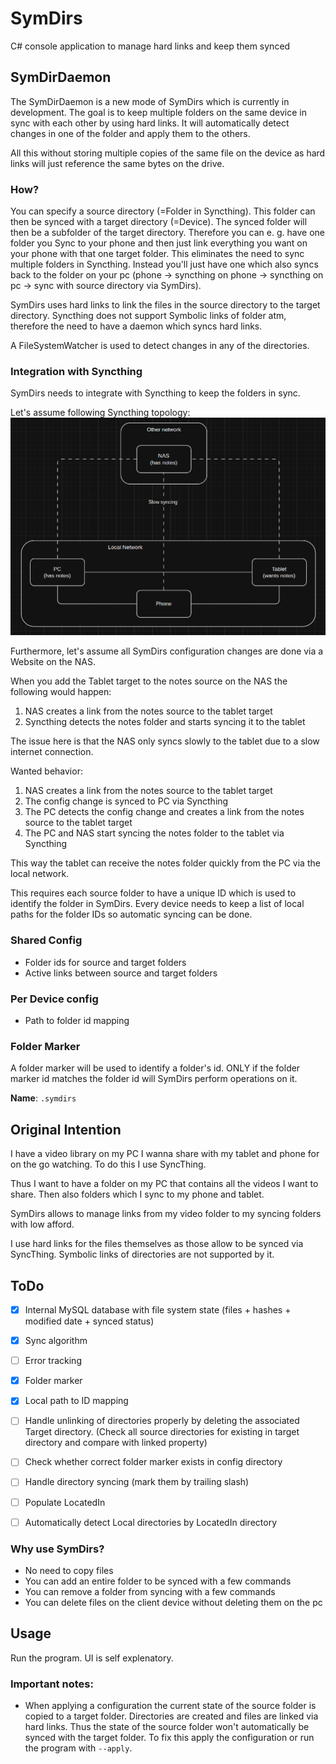 # SymDirs
C# console application to manage hard links and keep them synced

## SymDirDaemon
The SymDirDaemon is a new mode of SymDirs which is currently in development.
The goal is to keep multiple folders on the same device in sync with each other by using hard links.
It will automatically detect changes in one of the folder and apply them to the others.

All this without storing multiple copies of the same file on the device as hard links will just reference the same bytes on the drive.

### How?
You can specify a source directory (=Folder in Syncthing). This folder can then be synced with a target directory (=Device).
The synced folder will then be a subfolder of the target directory.
Therefore you can e. g. have one folder you Sync to your phone and then just link everything you want on your phone with that one target folder.
This eliminates the need to sync multiple folders in Syncthing. Instead you'll just have one which also syncs back to the folder on your pc (phone -> syncthing on phone -> syncthing on pc -> sync with source directory via SymDirs).

SymDirs uses hard links to link the files in the source directory to the target directory. Syncthing does not support Symbolic links of folder atm, therefore the need to have a daemon which syncs hard links.

A FileSystemWatcher is used to detect changes in any of the directories.

### Integration with Syncthing
SymDirs needs to integrate with Syncthing to keep the folders in sync.

Let's assume following Syncthing topology:
![topology.png](topology.png)

Furthermore, let's assume all SymDirs configuration changes are done via a Website on the NAS.

When you add the Tablet target to the notes source on the NAS the following would happen:
1. NAS creates a link from the notes source to the tablet target
2. Syncthing detects the notes folder and starts syncing it to the tablet

The issue here is that the NAS only syncs slowly to the tablet due to a slow internet connection.

Wanted behavior:
1. NAS creates a link from the notes source to the tablet target
2. The config change is synced to PC via Syncthing
3. The PC detects the config change and creates a link from the notes source to the tablet target
4. The PC and NAS start syncing the notes folder to the tablet via Syncthing

This way the tablet can receive the notes folder quickly from the PC via the local network.

This requires each source folder to have a unique ID which is used to identify the folder in SymDirs.
Every device needs to keep a list of local paths for the folder IDs so automatic syncing can be done.

### Shared Config
- Folder ids for source and target folders
- Active links between source and target folders

### Per Device config
- Path to folder id mapping

### Folder Marker
A folder marker will be used to identify a folder's id. ONLY if the folder marker id matches the folder id will SymDirs perform operations on it.

**Name**: `.symdirs`

## Original Intention
I have a video library on my PC I wanna share with my tablet and phone for on the go watching. To do this I use SyncThing.

Thus I want to have a folder on my PC that contains all the videos I want to share. Then also folders which I sync to my phone and tablet.

SymDirs allows to manage links from my video folder to my syncing folders with low afford.

I use hard links for the files themselves as those allow to be synced via SyncThing. Symbolic links of directories are not supported by it.

## ToDo
- [x] Internal MySQL database with file system state (files + hashes + modified date + synced status)
- [x] Sync algorithm
- [ ] Error tracking
- [x] Folder marker
- [x] Local path to ID mapping
- [ ] Handle unlinking of directories properly by deleting the associated Target directory. (Check all source directories for existing in target directory and compare with linked property)
- [ ] Check whether correct folder marker exists in config directory
- [ ] Handle directory syncing (mark them by trailing slash)
- [ ] Populate LocatedIn
- [ ] Automatically detect Local directories by LocatedIn directory


### Why use SymDirs?
- No need to copy files
- You can add an entire folder to be synced with a few commands
- You can remove a folder from syncing with a few commands
- You can delete files on the client device without deleting them on the pc

## Usage
Run the program. UI is self explenatory.

### Important notes:
- When applying a configuration the current state of the source folder is copied to a target folder. Directories are created and files are linked via hard links. Thus the state of the source folder won't automatically be synced with the target folder. To fix this apply the configuration or run the program with `--apply`.